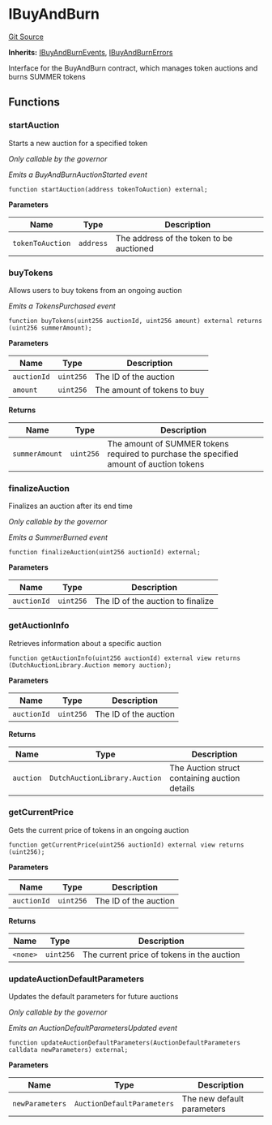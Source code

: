 # IBuyAndBurn
[Git Source](https://github.com/OasisDEX/summer-earn-protocol/blob/02b633fc64591288020c32f3fcb6421ab62209d5/src/interfaces/IBuyAndBurn.sol)

**Inherits:**
[IBuyAndBurnEvents](/src/events/IBuyAndBurnEvents.sol/interface.IBuyAndBurnEvents.md), [IBuyAndBurnErrors](/src/errors/IBuyAndBurnErrors.sol/interface.IBuyAndBurnErrors.md)

Interface for the BuyAndBurn contract, which manages token auctions and burns SUMMER tokens


## Functions
### startAuction

Starts a new auction for a specified token

*Only callable by the governor*

*Emits a BuyAndBurnAuctionStarted event*


```solidity
function startAuction(address tokenToAuction) external;
```
**Parameters**

|Name|Type|Description|
|----|----|-----------|
|`tokenToAuction`|`address`|The address of the token to be auctioned|


### buyTokens

Allows users to buy tokens from an ongoing auction

*Emits a TokensPurchased event*


```solidity
function buyTokens(uint256 auctionId, uint256 amount) external returns (uint256 summerAmount);
```
**Parameters**

|Name|Type|Description|
|----|----|-----------|
|`auctionId`|`uint256`|The ID of the auction|
|`amount`|`uint256`|The amount of tokens to buy|

**Returns**

|Name|Type|Description|
|----|----|-----------|
|`summerAmount`|`uint256`|The amount of SUMMER tokens required to purchase the specified amount of auction tokens|


### finalizeAuction

Finalizes an auction after its end time

*Only callable by the governor*

*Emits a SummerBurned event*


```solidity
function finalizeAuction(uint256 auctionId) external;
```
**Parameters**

|Name|Type|Description|
|----|----|-----------|
|`auctionId`|`uint256`|The ID of the auction to finalize|


### getAuctionInfo

Retrieves information about a specific auction


```solidity
function getAuctionInfo(uint256 auctionId) external view returns (DutchAuctionLibrary.Auction memory auction);
```
**Parameters**

|Name|Type|Description|
|----|----|-----------|
|`auctionId`|`uint256`|The ID of the auction|

**Returns**

|Name|Type|Description|
|----|----|-----------|
|`auction`|`DutchAuctionLibrary.Auction`|The Auction struct containing auction details|


### getCurrentPrice

Gets the current price of tokens in an ongoing auction


```solidity
function getCurrentPrice(uint256 auctionId) external view returns (uint256);
```
**Parameters**

|Name|Type|Description|
|----|----|-----------|
|`auctionId`|`uint256`|The ID of the auction|

**Returns**

|Name|Type|Description|
|----|----|-----------|
|`<none>`|`uint256`|The current price of tokens in the auction|


### updateAuctionDefaultParameters

Updates the default parameters for future auctions

*Only callable by the governor*

*Emits an AuctionDefaultParametersUpdated event*


```solidity
function updateAuctionDefaultParameters(AuctionDefaultParameters calldata newParameters) external;
```
**Parameters**

|Name|Type|Description|
|----|----|-----------|
|`newParameters`|`AuctionDefaultParameters`|The new default parameters|


